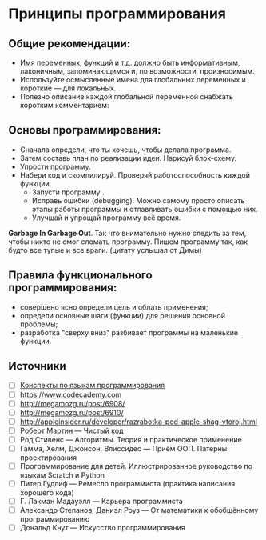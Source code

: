 # Принципы программирования

## Общие рекомендации:
- Имя переменных, функций и т.д. должно быть информативным, лаконичным, запоминающимся и, по возможности, произносимым.
- Используйте осмысленные имена для глобальных переменных и короткие — для локальных.
- Полезно описание каждой глобальной переменной снабжать коротким комментарием:

## Основы программирования:
- Сначала определи, что ты хочешь, чтобы делала программа.
- Затем составь план по реализации идеи. Нарисуй блок-схему.
- Упрости программу.
- Набери код и скомпилируй. Проверяй работоспособность каждой функции
	- Запусти программу .
	- Исправь ошибки (debugging). Можно самому просто описать этапы работы программы и отлавливать ошибки с помощью них.
	- Улучшай и упрощай программу всё время.

**Garbage In Garbage Out**. Так что внимательно нужно следить за тем, чтобы никто не смог сломать программу.
Пишем программу так, как будто все тупые и все враги. (цитату услышал от Димы)

## Правила функционального программирования:
- совершено ясно определи цель и облать применения;
- определи основные шаги (функции) для решения основной проблемы;
- разработка "сверху вниз" разбивает программы на маленькие функции.


## Источники
- [ ] [Конспекты по языкам программирования](https://github.com/noggatur/abstracts/tree/master/Код)
- [ ] https://www.codecademy.com
- [ ] http://megamozg.ru/post/6908/
- [ ] http://megamozg.ru/post/6910/
- [ ] http://appleinsider.ru/developer/razrabotka-pod-apple-shag-vtoroj.html
- [ ] Роберт Мартин — Чистый код
- [ ] Род Стивенс — Алгоритмы. Теория и практическое применение
- [ ] Гамма, Хелм, Джонсон, Влиссидес — Приём ООП. Патерны проектирования
- [ ] Программирование для детей. Иллюстрированное руководство по языкам Scratch и Python
- [ ] Питер Гудлиф — Ремесло программиста (практика написания хорошего кода)
- [ ] Г. Лакман Мадауэлл — Карьера программиста
- [ ] Александр Степанов, Даниэл Роуз — От математики к обобщённому программированию
- [ ] Дональд Кнут — Искусство программирования